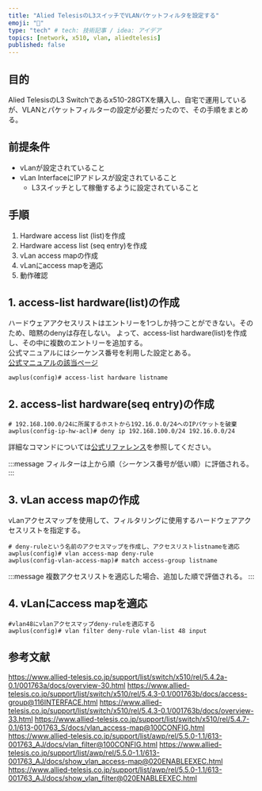```yaml
---
title: "Alied TelesisのL3スイッチでVLANパケットフィルタを設定する"
emoji: "📝"
type: "tech" # tech: 技術記事 / idea: アイデア
topics: [network, x510, vlan, aliedtelesis]
published: false
---
```


## 目的

Alied TelesisのL3 Switchであるx510-28GTXを購入し、自宅で運用しているが、VLANとパケットフィルターの設定が必要だったので、その手順をまとめる。

## 前提条件

- vLanが設定されていること
- vLan InterfaceにIPアドレスが設定されていること
  - L3スイッチとして稼働するように設定されていること

## 手順

1. Hardware access list (list)を作成
2. Hardware access list (seq entry)を作成
3. vLan access mapの作成
4. vLanにaccess mapを適応
5. 動作確認

## 1. access-list hardware(list)の作成

ハードウェアアクセスリストはエントリーを1つしか持つことができない。そのため、暗黙のdenyは存在しない。
よって、access-list hardware(list)を作成し、その中に複数のエントリーを追加する。  
公式マニュアルにはシーケンス番号を利用した設定とある。  
[公式マニュアルの該当ページ](https://www.allied-telesis.co.jp/support/list/switch/x510/rel/5.4.3-0.1/001763b/docs/overview-30.html#sec5)

```shell
awplus(config)# access-list hardware listname
```

## 2. access-list hardware(seq entry)の作成

```shell
# 192.168.100.0/24に所属するホストから192.16.0.0/24へのIPパケットを破棄
awplus(config-ip-hw-acl)# deny ip 192.168.100.0/24 192.16.0.0/24
```

詳細なコマンドについては[公式リファレンス](https://www.allied-telesis.co.jp/support/list/switch/x510/rel/5.4.2a-0.1/001763a/docs/access-list_hardware(seq_entry)@912HWACL.html)を参照してください。

:::message
フィルターは上から順（シーケンス番号が低い順）に評価される。
:::

## 3. vLan access mapの作成

vLanアクセスマップを使用して、フィルタリングに使用するハードウェアアクセスリストを指定する。

```shell
# deny-ruleという名前のアクセスマップを作成し、アクセスリストlistnameを適応
awplus(config)# vlan access-map deny-rule
awplus(config-vlan-access-map)# match access-group listname
```

:::message
複数アクセスリストを適応した場合、追加した順で評価される。
:::

## 4. vLanにaccess mapを適応

```shell
#vlan48にvlanアクセスマップdeny-ruleを適応する
awplus(config)# vlan filter deny-rule vlan-list 48 input
```


## 参考文献

https://www.allied-telesis.co.jp/support/list/switch/x510/rel/5.4.2a-0.1/001763a/docs/overview-30.html
https://www.allied-telesis.co.jp/support/list/switch/x510/rel/5.4.3-0.1/001763b/docs/access-group@116INTERFACE.html
https://www.allied-telesis.co.jp/support/list/switch/x510/rel/5.4.3-0.1/001763b/docs/overview-33.html
https://www.allied-telesis.co.jp/support/list/switch/x510/rel/5.4.7-0.1/613-001763_S/docs/vlan_access-map@100CONFIG.html
https://www.allied-telesis.co.jp/support/list/awp/rel/5.5.0-1.1/613-001763_AJ/docs/vlan_filter@100CONFIG.html
https://www.allied-telesis.co.jp/support/list/awp/rel/5.5.0-1.1/613-001763_AJ/docs/show_vlan_access-map@020ENABLEEXEC.html
https://www.allied-telesis.co.jp/support/list/awp/rel/5.5.0-1.1/613-001763_AJ/docs/show_vlan_filter@020ENABLEEXEC.html
